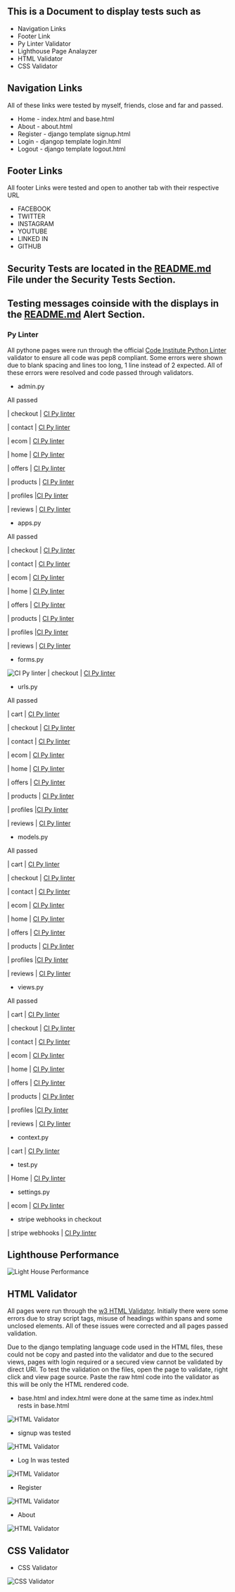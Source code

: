 ## This is a Document to display tests such as 
* Navigation Links
* Footer Link 
* Py Linter Validator
* Lighthouse Page Analayzer 
* HTML Validator
* CSS Validator

## Navigation Links
All of these links were tested by myself, friends, close and far and passed. 

 * Home - index.html and base.html
 * About - about.html
 * Register - django template signup.html
 * Login - djangop template login.html
 * Logout - django template logout.html

 ## Footer Links 
 All footer Links were tested and open to another tab with their respective URL 
  * FACEBOOK
  * TWITTER 
  * INSTAGRAM
  * YOUTUBE
  * LINKED IN 
  * GITHUB



## Security Tests are located in the [README.md](README.md) File under the Security Tests Section.

## Testing messages coinside with the displays in the [README.md](README.md) Alert Section.


### Py Linter

All pythone pages were run through the official [Code Institute Python Linter](https://pep8ci.herokuapp.com/) validator to ensure all code was pep8 compliant. Some errors were shown due to blank spacing and lines too long, 1 line instead of 2 expected. All of these errors were resolved and code passed through validators.
 
 * admin.py 

 All passed 

| checkout | [CI Py linter](docs/test_images/checkout-admin-lint.png)

| contact | [CI Py linter](docs/test_images/adminpy.png)

| ecom | [CI Py linter](docs/test_images/adminpy.png)

| home | [CI Py linter](docs/test_images/adminpy.png)

| offers | [CI Py linter](docs/test_images/adminpy.png)

| products | [CI Py linter](docs/test_images/adminpy.png)

| profiles |[CI Py linter](docs/test_images/adminpy.png)

| reviews | [CI Py linter](docs/test_images/adminpy.png)
 
 * apps.py

 All passed 

| checkout | [CI Py linter](docs/test_images/checkout-apps-lint.png)

| contact | [CI Py linter](docs/test_images/)

| ecom | [CI Py linter](docs/test_images/adminpy.png)

| home | [CI Py linter](docs/test_images/adminpy.png)

| offers | [CI Py linter](docs/test_images/adminpy.png)

| products | [CI Py linter](docs/test_images/adminpy.png)

| profiles |[CI Py linter](docs/test_images/adminpy.png)

| reviews | [CI Py linter](docs/test_images/adminpy.png)

 * forms.py

![CI Py linter](docs/test_images/formspy.png)
| checkout | [CI Py linter](docs/test_images/formspy.png)

* urls.py

All passed 
 
| cart | [CI Py linter](docs/test_images/linter-urls-cart.png)

| checkout | [CI Py linter](docs/test_images/checkout-forms-lint.png)

| contact | [CI Py linter](docs/test_images/adminpy.png)

| ecom | [CI Py linter](docs/test_images/ecom-urls-lint.png)

| home | [CI Py linter](docs/test_images/home-urls-lint.png)

| offers | [CI Py linter](docs/test_images/adminpy.png)

| products | [CI Py linter](docs/test_images/adminpy.png)

| profiles |[CI Py linter](docs/test_images/adminpy.png)

| reviews | [CI Py linter](docs/test_images/adminpy.png)

* models.py 

All passed 
 
| cart | [CI Py linter](docs/test_images/adminpy.png)

| checkout | [CI Py linter](docs/test_images/checkout-models-lint.png)

| contact | [CI Py linter](docs/test_images/adminpy.png)

| ecom | [CI Py linter](docs/test_images/adminpy.png)

| home | [CI Py linter](docs/test_images/adminpy.png)

| offers | [CI Py linter](docs/test_images/adminpy.png)

| products | [CI Py linter](docs/test_images/adminpy.png)

| profiles |[CI Py linter](docs/test_images/adminpy.png)

| reviews | [CI Py linter](docs/test_images/adminpy.png)

* views.py 

All passed 
 
| cart | [CI Py linter](docs/test_images/views-linter-cart.png)

| checkout | [CI Py linter](docs/test_images/checkout-views-lint.png)

| contact | [CI Py linter](docs/test_images/adminpy.png)

| ecom | [CI Py linter](docs/test_images/adminpy.png)

| home | [CI Py linter](docs/test_images/home-views-lint.png)

| offers | [CI Py linter](docs/test_images/adminpy.png)

| products | [CI Py linter](docs/test_images/adminpy.png)

| profiles |[CI Py linter](docs/test_images/adminpy.png)

| reviews | [CI Py linter](docs/test_images/adminpy.png)

* context.py

| cart | [CI Py linter](docs/test_images/contextcart.png)

* test.py

| Home | [CI Py linter](docs/test_images/home-test-lint.png)

* settings.py

| ecom | [CI Py linter](docs/test_images/ecom-settings-lint.png)

* stripe webhooks in checkout

| stripe webhooks | [CI Py linter](docs/test_images/checkout-webhooks-lint.png)




## Lighthouse Performance

![Light House Performance  ](docs/test_images/lighthouse-report.png)

## HTML Validator 

All pages were run through the [w3 HTML Validator](https://validator.w3.org/). Initially there were some errors due to stray script tags, misuse of headings within spans and some unclosed elements. All of these issues were corrected and all pages passed validation.

Due to the django templating language code used in the HTML files, these could not be copy and pasted into the validator and due to the secured views, pages with login required or a secured view cannot be validated by direct URI. To test the validation on the files, open the page to validate, right click and view page source. Paste the raw html code into the validator as this will be only the HTML rendered code.

* base.html and index.html were done at the same time as index.html rests in base.html

![HTML Validator](docs/test_images/base-index.png)


* signup was tested

![HTML Validator](docs/test_images/signinhtml.png)

* Log In was tested

![HTML Validator](docs/test_images/login.png)

* Register

![HTML Validator](docs/test_images/registerhtml.png)

* About 

![HTML Validator](docs/test_images/about-html.png)


## CSS Validator

* CSS Validator

![CSS Validator](docs/test_images/cssval.png)


